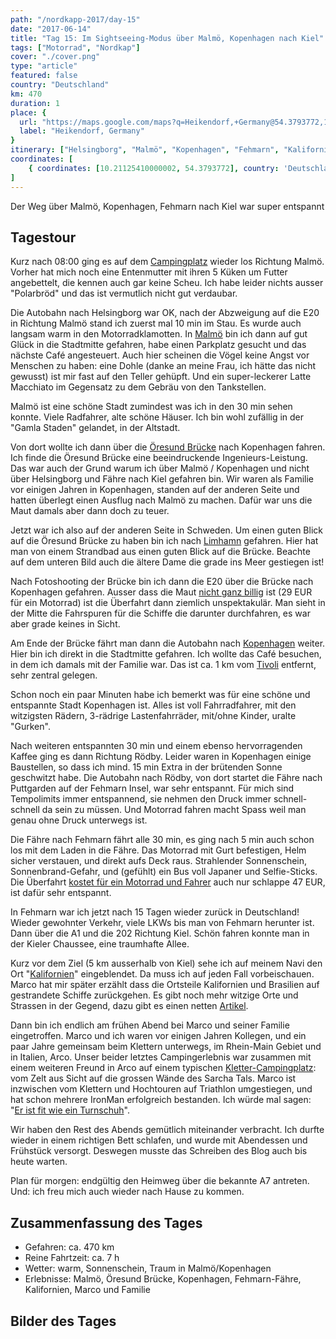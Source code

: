 ```yaml
---
path: "/nordkapp-2017/day-15"
date: "2017-06-14"
title: "Tag 15: Im Sightseeing-Modus über Malmö, Kopenhagen nach Kiel"
tags: ["Motorrad", "Nordkap"]
cover: "./cover.png"
type: "article"
featured: false
country: "Deutschland"
km: 470
duration: 1
place: {
  url: "https://maps.google.com/maps?q=Heikendorf,+Germany@54.3793772,10.21125410000002&z=10",
  label: "Heikendorf, Germany"
}
itinerary: ["Helsingborg", "Malmö", "Kopenhagen", "Fehmarn", "Kalifornien", "Kiel"]
coordinates: [
    { coordinates: [10.21125410000002, 54.3793772], country: 'Deutschland' },
]
---
```


Der Weg über Malmö, Kopenhagen, Fehmarn nach Kiel war super entspannt

## Tagestour

<rehype-image src="Tour-Day-15.png"><center></center></rehype-image>

Kurz nach 08:00 ging es auf dem [Campingplatz](http://markarydscamping.se/sv/) wieder los Richtung Malmö. Vorher hat mich noch eine Entenmutter mit ihren 5 Küken um Futter angebettelt, die kennen auch gar keine Scheu. Ich habe leider nichts ausser "Polarbröd" und das ist vermutlich nicht gut verdaubar.

<photo-composition>
<rehype-image src="IMG_3512.JPG"><center></center></rehype-image>
<rehype-image src="IMG_3517.JPG"><center></center></rehype-image>
</photo-composition>

Die Autobahn nach Helsingborg war OK, nach der Abzweigung auf die E20 in Richtung Malmö stand ich zuerst mal 10 min im Stau. Es wurde auch langsam warm in den Motorradklamotten. In [Malmö](https://de.wikipedia.org/wiki/Malm%C3%B6) bin ich dann auf gut Glück in die Stadtmitte gefahren, habe einen Parkplatz gesucht und das nächste Café angesteuert. Auch hier scheinen die Vögel keine Angst vor Menschen zu haben: eine Dohle (danke an meine Frau, ich hätte das nicht gewusst) ist mir fast auf den Teller gehüpft. Und ein super-leckerer Latte Macchiato im Gegensatz zu dem Gebräu von den Tankstellen.

<photo-composition>
<rehype-image src="IMG_3525.JPG"><center></center></rehype-image>
<rehype-image src="IMG_3536.JPG"><center></center></rehype-image>
<rehype-image src="IMG_3526.JPG"><center></center></rehype-image>
</photo-composition>

Malmö ist eine schöne Stadt zumindest was ich in den 30 min sehen konnte. Viele Radfahrer, alte schöne Häuser. Ich bin wohl zufällig in der "Gamla Staden" gelandet, in der Altstadt.

Von dort wollte ich dann über die [Öresund Brücke](https://de.wikipedia.org/wiki/%C3%96resundbr%C3%BCcke) nach Kopenhagen fahren. Ich finde die Öresund Brücke eine beeindruckende Ingenieurs-Leistung. Das war auch der Grund warum ich über Malmö / Kopenhagen und nicht über Helsingborg und Fähre nach Kiel gefahren bin. Wir waren als Familie vor einigen Jahren in Kopenhagen, standen auf der anderen Seite und hatten überlegt einen Ausflug nach Malmö zu machen. Dafür war uns die Maut damals aber dann doch zu teuer.

Jetzt war ich also auf der anderen Seite in Schweden. Um einen guten Blick auf die Öresund Brücke zu haben bin ich nach [Limhamn](https://www.google.de/maps/place/Sibbarpsv%C3%A4gen+1,+216+11+Limhamn,+Sweden/@55.5748838,12.9111695,17z/data=!3m1!4b1!4m5!3m4!1s0x4653a6f90dd4d5b5:0xff5bb5d14f4b8506!8m2!3d55.5748838!4d12.9133582?hl=en) gefahren. Hier hat man von einem Strandbad aus einen guten Blick auf die Brücke. Beachte auf dem unteren Bild auch die ältere Dame die grade ins Meer gestiegen ist!

<photo-composition>
<rehype-image src="IMG_3553.JPG"><center></center></rehype-image>
<rehype-image src="IMG_3557.JPG"><center></center></rehype-image>
</photo-composition>

Nach Fotoshooting der Brücke bin ich dann die E20 über die Brücke nach Kopenhagen gefahren. Ausser dass die Maut [nicht ganz billig](https://www.oresundsbron.com/en/prices) ist (29 EUR für ein Motorrad) ist die Überfahrt dann ziemlich unspektakulär. Man sieht in der Mitte die Fahrspuren für die Schiffe die darunter durchfahren, es war aber grade keines in Sicht.

Am Ende der Brücke fährt man dann die Autobahn nach [Kopenhagen](https://de.wikipedia.org/wiki/Kopenhagen) weiter. Hier bin ich direkt in die Stadtmitte gefahren. Ich wollte das Café besuchen, in dem ich damals mit der Familie war. Das ist ca. 1 km vom [Tivoli](https://de.wikipedia.org/wiki/Tivoli_(Kopenhagen)) entfernt, sehr zentral gelegen.

<photo-composition>
<rehype-image src="IMG_3560.JPG"><center></center></rehype-image>
<rehype-image src="IMG_20170614_120710.jpg"><center></center></rehype-image>
</photo-composition>

Schon noch ein paar Minuten habe ich bemerkt was für eine schöne und entspannte Stadt Kopenhagen ist. Alles ist voll Fahrradfahrer, mit den witzigsten Rädern, 3-rädrige Lastenfahrräder, mit/ohne Kinder, uralte "Gurken".

Nach weiteren entspannten 30 min und einem ebenso hervorragenden Kaffee ging es dann Richtung Rödby. Leider waren in Kopenhagen einige Baustellen, so dass ich mind. 15 min Extra in der brütenden Sonne geschwitzt habe. Die Autobahn nach Rödby, von dort startet die Fähre nach Puttgarden auf der Fehmarn Insel, war sehr entspannt. Für mich sind Tempolimits immer entspannend, sie nehmen den Druck immer schnell-schnell da sein zu müssen. Und Motorrad fahren macht Spass weil man genau ohne Druck unterwegs ist.

Die Fähre nach Fehmarn fährt alle 30 min, es ging nach 5 min auch schon los mit dem Laden in die Fähre. Das Motorrad mit Gurt befestigen, Helm sicher verstauen, und direkt aufs Deck raus. Strahlender Sonnenschein, Sonnenbrand-Gefahr, und (gefühlt) ein Bus voll Japaner und Selfie-Sticks. Die Überfahrt [kostet für ein Motorrad und Fahrer](https://www.scandlines.de/tickets-und-tarife/tickets-und-preise/puttgarden-rodby.aspx) auch nur schlappe 47 EUR, ist dafür sehr entspannt.

<photo-composition>
<rehype-image src="IMG_3593.JPG"><center></center></rehype-image>
<rehype-image src="IMG_3573.JPG"><center></center></rehype-image>
</photo-composition>

In Fehmarn war ich jetzt nach 15 Tagen wieder zurück in Deutschland! Wieder gewohnter Verkehr, viele LKWs bis man von Fehmarn herunter ist. Dann über die A1 und die 202 Richtung Kiel. Schön fahren konnte man in der Kieler Chaussee, eine traumhafte Allee.

<photo-composition>
<rehype-image src="IMG_3656.JPG"><center></center></rehype-image>
<rehype-image src="IMG_3662.JPG"><center></center></rehype-image>
<rehype-image src="IMG_3658.JPG"><center></center></rehype-image>
</photo-composition>

Kurz vor dem Ziel (5 km ausserhalb von Kiel) sehe ich auf meinem Navi den Ort "[Kalifornien](https://de.wikipedia.org/wiki/Sch%C3%B6nberg_(Holstein)#Geschichte)" eingeblendet. Da muss ich auf jeden Fall vorbeischauen. Marco hat mir später erzählt dass die Ortsteile Kalifornien und Brasilien auf gestrandete Schiffe zurückgehen. Es gibt noch mehr witzige Orte und Strassen in der Gegend, dazu gibt es einen netten [Artikel](https://www.shz.de/regionales/schleswig-holstein/panorama/von-brasilien-bis-england-so-international-sind-die-ortsnamen-in-sh-id14427791.html).

<rehype-image src="IMG_3671.JPG"><center></center></rehype-image>

Dann bin ich endlich am frühen Abend bei Marco und seiner Familie eingetroffen. Marco und ich waren vor einigen Jahren Kollegen, und ein paar Jahre gemeinsam beim Klettern unterwegs, im Rhein-Main Gebiet und in Italien, Arco. Unser beider letztes Campingerlebnis war zusammen mit einem weiteren Freund in Arco auf einem typischen [Kletter-Campingplatz](https://www.camping.it/en/trentinoaltoadige/arco/): vom Zelt aus Sicht auf die grossen Wände des Sarcha Tals. Marco ist inzwischen vom Klettern und Hochtouren auf Triathlon umgestiegen, und hat schon mehrere IronMan erfolgreich bestanden. Ich würde mal sagen: "[Er ist fit wie ein Turnschuh](https://de.wiktionary.org/wiki/fit_wie_ein_Turnschuh)".

Wir haben den Rest des Abends gemütlich miteinander verbracht. Ich durfte wieder in einem richtigen Bett schlafen, und wurde mit Abendessen und Frühstück versorgt. Deswegen musste das Schreiben des Blog auch bis heute warten.

Plan für morgen: endgültig den Heimweg über die bekannte A7 antreten. Und: ich freu mich auch wieder nach Hause zu kommen.

## Zusammenfassung des Tages

* Gefahren: ca. 470 km
* Reine Fahrtzeit: ca. 7 h
* Wetter: warm, Sonnenschein, Traum in Malmö/Kopenhagen
* Erlebnisse: Malmö, Öresund Brücke, Kopenhagen, Fehmarn-Fähre, Kalifornien, Marco und Familie

## Bilder des Tages

<photo-composition>
<rehype-image src="IMG_3540.JPG"><center></center></rehype-image>
<rehype-image src="IMG_3541.JPG"><center></center></rehype-image>
<rehype-image src="IMG_3551.JPG"><center></center></rehype-image>
<rehype-image src="IMG_3620.JPG"><center></center></rehype-image>
<rehype-image src="IMG_3655.JPG"><center></center></rehype-image>
<rehype-image src="IMG_3660.JPG"><center></center></rehype-image>
<rehype-image src="IMG_3667.JPG"><center></center></rehype-image>
</photo-composition>
